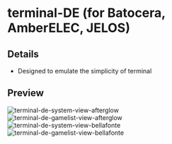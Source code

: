 # terminal-DE (for Batocera, AmberELEC, JELOS)

## Details

- Designed to emulate the simplicity of terminal

## Preview
 
![terminal-de-system-view-afterglow](https://user-images.githubusercontent.com/1454947/165157839-47b13f14-0bac-40d1-9456-4b1eabc75e62.png)
![terminal-de-gamelist-view-afterglow](https://user-images.githubusercontent.com/1454947/165157859-28d215a3-0922-4e3b-99b5-17f52eee6814.png)
![terminal-de-system-view-bellafonte](https://user-images.githubusercontent.com/1454947/165157874-584e396a-1257-4c3c-8159-ade915069fcd.png)
![terminal-de-gamelist-view-bellafonte](https://user-images.githubusercontent.com/1454947/165157885-a40686a7-8023-489c-a6f2-86514742cee2.png)
